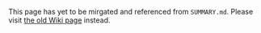 This page has yet to be mirgated and referenced from `SUMMARY.md`. Please visit [the old Wiki page](https://github.com/OpenRA/OpenRA/wiki/Game-Content) instead.
